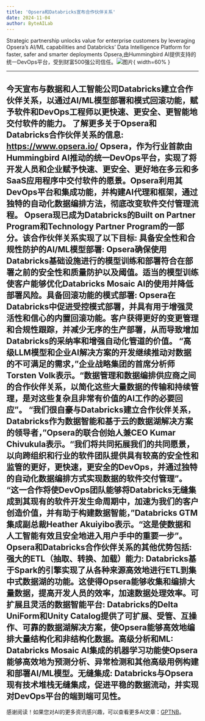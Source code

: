 ```yaml
---
title: 'Opsera和Databricks宣布合作伙伴关系'
date: 2024-11-04
author: ByteAILab
---
```


Strategic partnership unlocks value for enterprise customers by leveraging Opsera’s AI/ML capabilities and Databricks’ Data Intelligence Platform for faster, safer and smarter deployments
Opsera,由Hummingbird AI提供支持的统一DevOps平台，受到财富500强公司信任。![图片](https://ai-techpark.com/wp-content/uploads/2024/10/Opsera-960x540.jpg){ width=60% }

---
今天宣布与数据和人工智能公司Databricks建立合作伙伴关系，以通过AI/ML模型部署和模式回滚功能，赋予软件和DevOps工程师以更快速、更安全、更智能地交付软件的能力。
了解更多关于Opsera和Databricks合作伙伴关系的信息: https://www.opsera.io/
Opsera，作为行业首款由Hummingbird AI推动的统一DevOps平台，实现了将开发人员和企业赋予快速、更安全、更好地在多云和多SaaS应用程序中交付软件的愿景。Opsera利用其DevOps平台和集成功能，并构建AI代理和框架，通过独特的自动化数据编排方法，彻底改变软件交付管理流程。
Opsera现已成为Databricks的Built on Partner Program和Technology Partner Program的一部分。该合作伙伴关系实现了以下目标:
具备安全性和合规性防护的AI/ML模型部署: Opsera确保使用Databricks基础设施进行的模型训练和部署符合在部署之前的安全性和质量防护以及阈值。适当的模型训练使客户能够优化Databricks Mosaic AI的使用并降低部署风险。具备回滚功能的模式部署: Opsera在Databricks中促进受控模式部署，并具有用于增强灵活性和信心的内置回滚功能。客户获得更好的变更管理和合规性跟踪，并减少无序的生产部署，从而导致增加Databricks的采纳率和增强自动化管道的价值。
“高级LLM模型和企业AI解决方案的开发继续推动对数据的不可满足的需求，”企业战略集团的首席分析师Torsten Volk表示。“数据管理和数据编排供应商之间的合作伙伴关系，以简化这些大量数据的传输和持续管理，是对这些复杂且非常有价值的AI工作的必要回应”。
“我们很自豪与Databricks建立合作伙伴关系，Databricks作为数据智能和基于云的数据湖解决方案的领导者，”Opsera的联合创始人兼CEO Kumar Chivukula表示。“我们将共同拓展我们的共同愿景，以向跨组织和行业的软件团队提供具有较高的安全性和监管的更好，更快速，更安全的DevOps，并通过独特的自动化数据编排方式实现数据的软件交付管理”。
“这一合作将使DevOps团队能够将Databricks无缝集成到其现有的软件开发生命周期中，加速为我们的客户创造价值，并有助于构建数据智能，”Databricks GTM集成副总裁Heather Akuiyibo表示。“这是使数据和人工智能有效且安全地进入用户手中的重要一步”。
Opsera和Databricks合作伙伴关系的其他优势包括:
强大的ETL（抽取、转换、加载）能力: Databricks基于Spark的引擎实现了从各种来源高效地进行ETL到集中式数据湖的功能。这使得Opsera能够收集和编排大量数据，提高开发人员的效率，加速数据处理效率。可扩展且灵活的数据智能平台: Databricks的Delta UniForm和Unity Catalog提供了可扩展、受管、互操作、可靠的数据湖解决方案，使Opsera能够高效地编排大量结构化和非结构化数据。高级分析和ML: Databricks Mosaic AI集成的机器学习功能使Opsera能够高效地为预测分析、异常检测和其他高级用例构建和部署AI/ML模型。无缝集成: Databricks与Opsera现有技术堆栈无缝集成，促进平稳的数据流动，并实现对DevOps平台的端到端可见性。
---
感谢阅读！如果您对AI的更多资讯感兴趣，可以查看更多AI文章：[GPTNB](https://gptnb.com)。